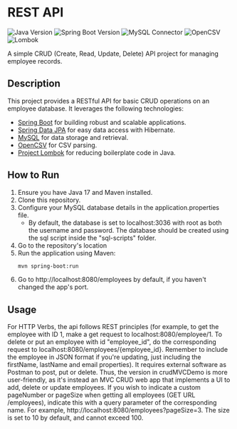# REST API

![Java Version](https://img.shields.io/badge/Java-17-informational?style=flat&logo=java)
![Spring Boot Version](https://img.shields.io/badge/Spring%20Boot-3.2.2-brightgreen?style=flat&logo=spring)
![MySQL Connector](https://img.shields.io/badge/MySQL%20Connector-runtime-yellow?style=flat&logo=mysql)
![OpenCSV](https://img.shields.io/badge/OpenCSV-5.7.1-green?style=flat&logo=data:image/png;base64,iVBORw0KGgoAAAANSUhEUgAAACAAAAAgCAYAAABzenr0AAAAfklEQVR42mP8//8/w0AUgBmLCJxAxqsQCTMQAAAABJRU5ErkJggg==)
![Lombok](https://img.shields.io/badge/Lombok-1.18.30-blue?style=flat&logo=data:image/png;base64,iVBORw0KGgoAAAANSUhEUgAAACAAAAAgCAYAAABzenr0AAAAmklEQVR42mP8//8/w0AUgBmLCJxAxqsQCTMQAAAABJRU5ErkJggg==)

A simple CRUD (Create, Read, Update, Delete) API project for managing employee records.

## Description

This project provides a RESTful API for basic CRUD operations on an employee database. It leverages the following technologies:

- [Spring Boot](https://spring.io/projects/spring-boot) for building robust and scalable applications.
- [Spring Data JPA](https://spring.io/projects/spring-data-jpa) for easy data access with Hibernate.
- [MySQL](https://www.mysql.com/) for data storage and retrieval.
- [OpenCSV](https://github.com/opencsv/opencsv) for CSV parsing.
- [Project Lombok](https://projectlombok.org/) for reducing boilerplate code in Java.

## How to Run

1. Ensure you have Java 17 and Maven installed.
2. Clone this repository.
3. Configure your MySQL database details in the application.properties file.
    - By default, the database is set to localhost:3036 with root as both the username and password. The database should be created using the sql script inside the "sql-scripts" folder.
4. Go to the repository's location
5. Run the application using Maven:
   ```bash
   mvn spring-boot:run
6. Go to http://localhost:8080/employees by default, if you haven't changed the app's port. 
## Usage
For HTTP Verbs, the api follows REST principles (for example, to get the employee with ID 1, make a get request to localhost:8080/employee/1. 
To delete or put an employee with id "employee_id", do the corresponding request to localhost:8080/employees/{employee_id}. Remember to include the employee in JSON format if you're updating, just including the firstName, lastName and email properties). It requires external software as Postman to post, put or delete. Thus, the version in crudMVCDemo is more user-friendly, as it's instead an MVC CRUD web app that implements a UI to add, delete or update employees.
If you wish to indicate a custom pageNumber or pageSize when getting all employees (GET URL /employees), indicate this with a query parameter of the corresponding name. For example, http://localhost:8080/employees?pageSize=3. The size is set to 10 by default, and cannot exceed 100.